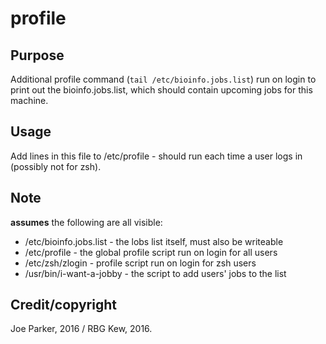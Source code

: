 # profile

## Purpose
Additional profile command (`tail /etc/bioinfo.jobs.list`) run on login to print out the bioinfo.jobs.list, which should contain upcoming jobs for this machine.

## Usage
Add lines in this file to /etc/profile - should run each time a user logs in (possibly not for zsh).

## Note 
**assumes** the following are all visible:
 * /etc/bioinfo.jobs.list - the lobs list itself, must also be writeable
 * /etc/profile - the global profile script run on login for all users
 * /etc/zsh/zlogin - profile script run on login for zsh users
 * /usr/bin/i-want-a-jobby - the script to add users' jobs to the list
 
 ## Credit/copyright
 Joe Parker, 2016 / RBG Kew, 2016. 